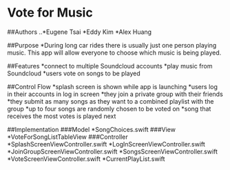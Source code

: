 # Vote for Music

##Authors
..*Eugene Tsai
  *Eddy Kim
  *Alex Huang

##Purpose
  *During long car rides there is usually just one person playing music. This app 
  will allow everyone to choose which music is being played.

##Features
  *connect to multiple Soundcloud accounts
  *play music from Soundcloud
  *users vote on songs to be played 

##Control Flow
  *splash screen is shown while app is launching
  *users log in their accounts in log in screen
  *they join a private group with their friends
  *they submit as many songs as they want to a combined playlist with the group
  *up to four songs are randomly chosen to be voted on 
  *song that receives the most votes is played next
  
##Implementation
###Model
  *SongChoices.swift
###View
  *VoteForSongListTableView
###Controller
  *SplashScreenViewController.swift
  *LogInScreenViewController.swift
  *JoinGroupScreenViewController.swift
  *SongsScreenViewController.swift
  *VoteScreenViewController.swift
  *CurrentPlayList.swift
